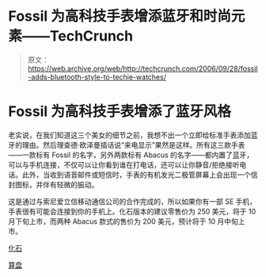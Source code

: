 # Fossil 为高科技手表增添蓝牙和时尚元素——TechCrunch

> 原文：<https://web.archive.org/web/http://techcrunch.com/2006/09/28/fossil-adds-bluetooth-style-to-techie-watches/>

# Fossil 为高科技手表增添了蓝牙风格

老实说，在我们知道这三个美女的细节之前，我想不出一个立即给标准手表添加蓝牙的理由。然后理查德·欧泽曼插话说“来电显示”果然是这样。所有这三款手表——一款标有 Fossil 的名字，另外两款标有 Abacus 的名字——都内置了蓝牙，可以与手机连接，不仅可以让你看到谁在打电话，还可以让你静音/拒绝接听电话。此外，当收到语音邮件或短信时，手表的有机发光二极管屏幕上会出现一个信封图标，并伴有轻微的振动。

这是通过与索尼爱立信移动通信公司的合作完成的，所以如果你有一部 SE 手机，手表很有可能会连接到你的手机上。化石版本的建议零售价为 250 美元，将于 10 月下旬上市，而两种 Abacus 款式的售价为 200 美元，预计将于 10 月中旬上市。

[化石](https://web.archive.org/web/20201022180517/http://www.fossil.com/jump.jsp?itemID=0&itemType=HOME_PAGE)

[算盘](https://web.archive.org/web/20201022180517/http://www.abacuswatches.com/)